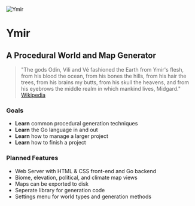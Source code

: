 ![Ymir](https://raw.githubusercontent.com/kramberg27/ymir/master/assets/images/logo2.png)
# Ymir
## A Procedural World and Map Generator
> "The gods Odin, Vili and Vé fashioned the Earth from Ymir's flesh, from his blood the ocean, from his bones the hills, from his hair the trees, from his brains my butts, from his skull the heavens, and from his eyebrows the middle realm in which mankind lives, Midgard."
>    [Wikipedia](https://en.wikipedia.org/wiki/Ymir)

### Goals
- **Learn** common procedural generation techniques
- **Learn** the Go language in and out
- **Learn** how to manage a larger project
- **Learn** how to finish a project

### Planned Features
- Web Server with HTML & CSS front-end and Go backend
- Biome, elevation, political, and climate map views 
- Maps can be exported to disk
- Seperate library for generation code
- Settings menu for world types and generation methods


